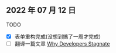 ## 2022 年 07 月 12 日

TODO
- [x] 表单重构完成(没想到搞了一周才完成)
- [ ] 翻译一篇文章
      [Why Developers Stagnate](https://blog.devgenius.io/why-developers-stagnate-77d9bfc5c91e)
